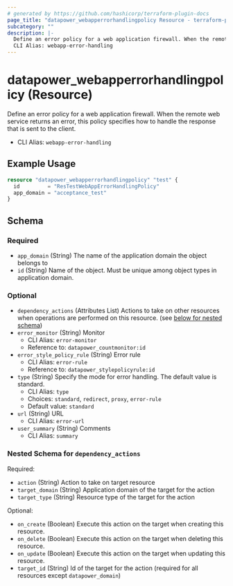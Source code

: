 ```yaml
---
# generated by https://github.com/hashicorp/terraform-plugin-docs
page_title: "datapower_webapperrorhandlingpolicy Resource - terraform-provider-datapower"
subcategory: ""
description: |-
  Define an error policy for a web application firewall. When the remote web service returns an error, this policy specifies how to handle the response that is sent to the client.
  CLI Alias: webapp-error-handling
---
```


# datapower_webapperrorhandlingpolicy (Resource)

Define an error policy for a web application firewall. When the remote web service returns an error, this policy specifies how to handle the response that is sent to the client.
  - CLI Alias: `webapp-error-handling`

## Example Usage

```terraform
resource "datapower_webapperrorhandlingpolicy" "test" {
  id         = "ResTestWebAppErrorHandlingPolicy"
  app_domain = "acceptance_test"
}
```

<!-- schema generated by tfplugindocs -->
## Schema

### Required

- `app_domain` (String) The name of the application domain the object belongs to
- `id` (String) Name of the object. Must be unique among object types in application domain.

### Optional

- `dependency_actions` (Attributes List) Actions to take on other resources when operations are performed on this resource. (see [below for nested schema](#nestedatt--dependency_actions))
- `error_monitor` (String) Monitor
  - CLI Alias: `error-monitor`
  - Reference to: `datapower_countmonitor:id`
- `error_style_policy_rule` (String) Error rule
  - CLI Alias: `error-rule`
  - Reference to: `datapower_stylepolicyrule:id`
- `type` (String) Specify the mode for error handling. The default value is standard.
  - CLI Alias: `type`
  - Choices: `standard`, `redirect`, `proxy`, `error-rule`
  - Default value: `standard`
- `url` (String) URL
  - CLI Alias: `error-url`
- `user_summary` (String) Comments
  - CLI Alias: `summary`

<a id="nestedatt--dependency_actions"></a>
### Nested Schema for `dependency_actions`

Required:

- `action` (String) Action to take on target resource
- `target_domain` (String) Application domain of the target for the action
- `target_type` (String) Resource type of the target for the action

Optional:

- `on_create` (Boolean) Execute this action on the target when creating this resource.
- `on_delete` (Boolean) Execute this action on the target when deleting this resource.
- `on_update` (Boolean) Execute this action on the target when updating this resource.
- `target_id` (String) Id of the target for the action (required for all resources except `datapower_domain`)
